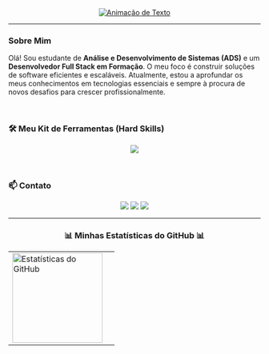 <div align="center">

  <a href="https://git.io/typing-svg">
    <img src="https://readme-typing-svg.herokuapp.com?font=Fira+Code&weight=700&size=23&duration=4000&pause=1000&color=00BFFF&center=true&vCenter=true&width=435&lines=Seja+bem-vindo%28a%29+ao+meu+portf%C3%B3lio+de+projetos;Apaixonado+por+criar+solu%C3%A7%C3%B5es+com+tecnologia;Buscando+aprimorar+minhas+habilidades+a+cada+commit" alt="Animação de Texto" />
  </a>

</div>

---

### Sobre Mim
Olá! Sou estudante de **Análise e Desenvolvimento de Sistemas (ADS)** e um **Desenvolvedor Full Stack em Formação**. O meu foco é construir soluções de software eficientes e escaláveis. Atualmente, estou a aprofundar os meus conhecimentos em tecnologias essenciais e sempre à procura de novos desafios para crescer profissionalmente.

<br>

### 🛠️ Meu Kit de Ferramentas (Hard Skills)
<p align="center">
  <a href="https://skillicons.dev">
    <img src="https://skillicons.dev/icons?i=java,c,js,html,css,spring,git" />
  </a>
</p>

<br>

### 📫 Contato
<p align="center">
  <a href="URL_DO_SEU_LINKEDIN_AQUI" target="_blank"><img src="https://img.shields.io/badge/-LinkedIn-%230077B5?style=for-the-badge&logo=linkedin&logoColor=white" target="_blank"></a>
  <a href="mailto:seu-email@exemplo.com"><img src="https://img.shields.io/badge/Email-D14836?style=for-the-badge&logo=gmail&logoColor=white"></a>
  <a href="URL_DO_SEU_INSTAGRAM_AQUI" target="_blank"><img src="https://img.shields.io/badge/-Instagram-%23E4405F?style=for-the-badge&logo=instagram&logoColor=white" target="_blank"></a>
</p>

---

<div align="center">

  <h3 align="center">📊 Minhas Estatísticas do GitHub 📊</h3>

  <table>
    <tr>
      <td>
        <img height="180em" src="https://github-readme-stats.vercel.app/api?username=jotaveHub&show_icons=true&theme=tokyonight&include_all_commits=true&count_private=true" alt="Estatísticas do GitHub"/>
      </td>
      <td>
        <img height="180em" src="

